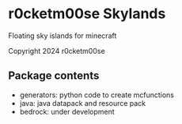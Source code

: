 # r0cketm00se Skylands
Floating sky islands for minecraft

Copyright 2024 r0cketm00se

## Package contents
* generators: python code to create mcfunctions
* java: java datapack and resource pack
* bedrock: under development

